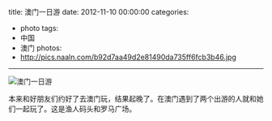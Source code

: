 title: 澳门一日游
date: 2012-11-10 00:00:00
categories:
- photo
tags:
- 中国
- 澳门
photos:
- http://pics.naaln.com/b92d7aa49d2e81490da735ff6fcb3b46.jpg
---

![澳门一日游](http://pics.naaln.com/ab4000c7aaed954c7febbd8570af7127.jpg)

本来和好朋友们约好了去澳门玩，结果起晚了。在澳门遇到了两个出游的人就和她们一起玩了。这是渔人码头和罗马广场。